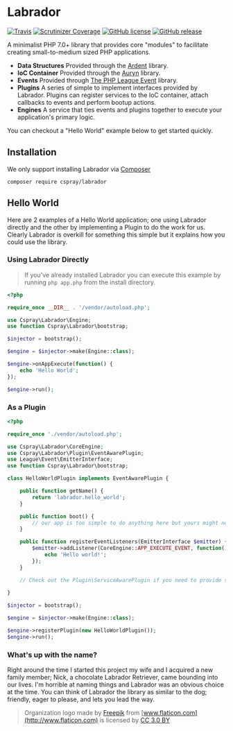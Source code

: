 # Labrador

[![Travis](https://travis-ci.org/labrador-kennel/core.svg?branch=master)](https://travis-ci.org/labrador-kennel/core)
[![Scrutinizer Coverage](https://img.shields.io/scrutinizer/coverage/g/labrador-kennel/core.svg?style=flat-square)](https://scrutinizer-ci.com/g/labrador-kennel/core/)
[![GitHub license](https://img.shields.io/github/license/labrador-kennel/core.svg?style=flat-square)](http://opensource.org/licenses/MIT)
[![GitHub release](https://img.shields.io/github/release/labrador-kennel/core.svg?style=flat-square)](https://github.com/cspray/labrador/releases/latest)

A minimalist PHP 7.0+ library that provides core "modules" to facilitate creating small-to-medium sized PHP 
applications.

- **Data Structures** Provided through the [Ardent](https://github.com/morrisonlevi/Ardent) library.
- **IoC Container** Provided through the [Auryn](https://github.com/rdlowrey/Auryn) library.
- **Events** Provided through [The PHP League Event](https://github.com/thephpleague/event) library.
- **Plugins** A series of simple to implement interfaces provided by Labrador. Plugins can register services to the IoC container, attach callbacks to events and perform bootup actions.
- **Engines** A service that ties events and plugins together to execute your application's primary logic.

You can checkout a "Hello World" example below to get started quickly.

## Installation

We only support installing Labrador via [Composer](https://getcomposer.org)
 
```
composer require cspray/labrador
```

## Hello World

Here are 2 examples of a Hello World application; one using Labrador directly and the other by implementing 
a Plugin to do the work for us. Clearly Labrador is overkill for something this simple but it explains how you 
could use the library.

### Using Labrador Directly

> If you've already installed Labrador you can execute this example by running `php app.php` from the install directory.

```php
<?php

require_once __DIR__ . '/vendor/autoload.php';

use Cspray\Labrador\Engine;
use function Cspray\Labrador\bootstrap;

$injector = bootstrap();

$engine = $injector->make(Engine::class);

$engine->onAppExecute(function() {
    echo 'Hello World';
});

$engine->run();
```

### As a Plugin

```php
<?php

require_once './vendor/autoload.php';

use Cspray\Labrador\CoreEngine;
use Cspray\Labrador\Plugin\EventAwarePlugin;
use League\Event\EmitterInterface;
use function Cspray\Labrador\bootstrap;

class HelloWorldPlugin implements EventAwarePlugin {

    public function getName() {
        return 'labrador.hello_world';
    }

    public function boot() {
        // our app is too simple to do anything here but yours might not be
    }

    public function registerEventListeners(EmitterInterface $emitter) {
        $emitter->addListener(CoreEngine::APP_EXECUTE_EVENT, function() {
            echo 'Hello world!';
        });
    }

    // Check out the Plugin\ServiceAwarePlugin if you need to provide services
    
}

$injector = bootstrap();

$engine = $injector->make(Engine::class);

$engine->registerPlugin(new HelloWorldPlugin());
$engine->run();
```

### What's up with the name?

Right around the time I started this project my wife and I acquired a new family member; 
Nick, a chocolate Labrador Retriever, came bounding into our lives. I'm horrible at naming 
things and Labrador was an obvious choice at the time. You can think of Labrador the library 
as similar to the dog; friendly, eager to please, and lets you lead the way.

> Organization logo made by [Freepik](http://www.freepik.com) from [www.flaticon.com](http://www.flaticon.com) is licensed by [CC 3.0 BY](http://creativecommons.org/licenses/by/3.0/)
